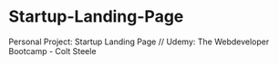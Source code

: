 # Startup-Landing-Page
Personal Project: Startup Landing Page // Udemy: The Webdeveloper Bootcamp - Colt Steele
